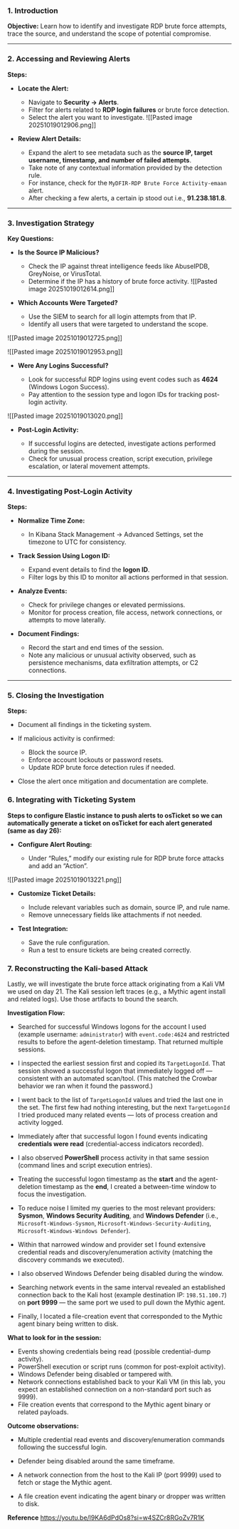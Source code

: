 
### 1. Introduction

**Objective:** Learn how to identify and investigate RDP brute force attempts, trace the source, and understand the scope of potential compromise.

---

### 2. Accessing and Reviewing Alerts

**Steps:**

- **Locate the Alert:**
    
    - Navigate to **Security → Alerts**.
    - Filter for alerts related to **RDP login failures** or brute force detection.
    - Select the alert you want to investigate.
![[Pasted image 20251019012906.png]]
- **Review Alert Details:**
    
    - Expand the alert to see metadata such as the **source IP, target username, timestamp, and number of failed attempts**.
    - Take note of any contextual information provided by the detection rule.
    -  For instance, check for the `MyDFIR-RDP Brute Force Activity-emaan` alert.
    - After checking a few alerts, a certain ip stood out i.e., **91.238.181.8**.


---

### 3. Investigation Strategy

**Key Questions:**

- **Is the Source IP Malicious?**
    
    - Check the IP against threat intelligence feeds like AbuseIPDB, GreyNoise, or VirusTotal.
    - Determine if the IP has a history of brute force activity.
![[Pasted image 20251019012614.png]]


- **Which Accounts Were Targeted?**
    
    - Use the SIEM to search for all login attempts from that IP.
    - Identify all users that were targeted to understand the scope.

![[Pasted image 20251019012725.png]]

![[Pasted image 20251019012953.png]]


- **Were Any Logins Successful?**
    
    - Look for successful RDP logins using event codes such as **4624** (Windows Logon Success).
    - Pay attention to the session type and logon IDs for tracking post-login activity.

![[Pasted image 20251019013020.png]]

- **Post-Login Activity:**
    
    - If successful logins are detected, investigate actions performed during the session.
    - Check for unusual process creation, script execution, privilege escalation, or lateral movement attempts.

---

### 4. Investigating Post-Login Activity

**Steps:**

- **Normalize Time Zone:**
    
    - In Kibana Stack Management → Advanced Settings, set the timezone to UTC for consistency.
        
- **Track Session Using Logon ID:**
    
    - Expand event details to find the **logon ID**.
    - Filter logs by this ID to monitor all actions performed in that session.
        
- **Analyze Events:**
    
    - Check for privilege changes or elevated permissions.
    - Monitor for process creation, file access, network connections, or attempts to move laterally.
        
- **Document Findings:**
    
    - Record the start and end times of the session.
    - Note any malicious or unusual activity observed, such as persistence mechanisms, data exfiltration attempts, or C2 connections.

---

### 5. Closing the Investigation

**Steps:**

- Document all findings in the ticketing system.
- If malicious activity is confirmed:
    
    - Block the source IP.
    - Enforce account lockouts or password resets.
    - Update RDP brute force detection rules if needed.

- Close the alert once mitigation and documentation are complete.



### 6. Integrating with Ticketing System

**Steps to configure Elastic instance to push alerts to osTicket so we can automatically generate a ticket on osTicket for each alert generated (same as day 26):**

- **Configure Alert Routing:**
    
    - Under “Rules,” modify our existing rule for RDP brute force attacks and add an “Action”.

![[Pasted image 20251019013221.png]]
- **Customize Ticket Details:**
    
    - Include relevant variables such as domain, source IP, and rule name.
    - Remove unnecessary fields like attachments if not needed.

- **Test Integration:**
    
    - Save the rule configuration.
    - Run a test to ensure tickets are being created correctly.

### 7. Reconstructing the Kali-based Attack

Lastly, we will investigate the brute force attack originating from a Kali VM we used on day 21. 
The Kali session left traces (e.g., a Mythic agent install and related logs). Use those artifacts to bound the search.

**Investigation Flow:**

- Searched for successful Windows logons for the account I used (example username: `administrator`) with `event.code:4624` and restricted results to before the agent-deletion timestamp. That returned multiple sessions.
    
- I inspected the earliest session first and copied its `TargetLogonId`. That session showed a successful logon that immediately logged off — consistent with an automated scan/tool. (This matched the Crowbar behavior we ran when it found the password.)
    
- I went back to the list of `TargetLogonId` values and tried the last one in the set. The first few had nothing interesting, but the next `TargetLogonId` I tried produced many related events — lots of process creation and activity logged.
    
- Immediately after that successful logon I found events indicating **credentials were read** (credential-access indicators recorded).
    
- I also observed **PowerShell** process activity in that same session (command lines and script execution entries).
    
- Treating the successful logon timestamp as the **start** and the agent-deletion timestamp as the **end**, I created a between-time window to focus the investigation.
    
- To reduce noise I limited my queries to the most relevant providers: **Sysmon**, **Windows Security Auditing**, and **Windows Defender** (i.e., `Microsoft-Windows-Sysmon`, `Microsoft-Windows-Security-Auditing`, `Microsoft-Windows-Windows Defender`).
    
- Within that narrowed window and provider set I found extensive credential reads and discovery/enumeration activity (matching the discovery commands we executed).
    
- I also observed Windows Defender being disabled during the window.
    
- Searching network events in the same interval revealed an established connection back to the Kali host (example destination IP: `198.51.100.7`) on **port 9999** — the same port we used to pull down the Mythic agent.
    
- Finally, I located a file-creation event that corresponded to the Mythic agent binary being written to disk.
    

**What to look for in the session:**

- Events showing credentials being read (possible credential-dump activity).
- PowerShell execution or script runs (common for post-exploit activity).
- Windows Defender being disabled or tampered with.
- Network connections established back to your Kali VM (in this lab, you expect an established connection on a non-standard port such as 9999).
- File creation events that correspond to the Mythic agent binary or related payloads.


**Outcome observations:**

- Multiple credential read events and discovery/enumeration commands following the successful login.
    
- Defender being disabled around the same timeframe.
- A network connection from the host to the Kali IP (port 9999) used to fetch or stage the Mythic agent.
- A file creation event indicating the agent binary or dropper was written to disk.

**Reference**
https://youtu.be/l9KA6dPdOs8?si=w4SZCr8RGoZv7R1K